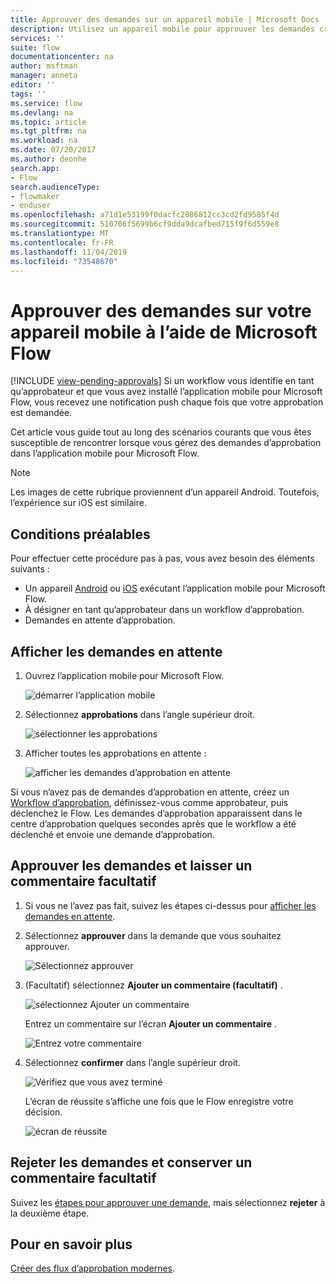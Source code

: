 ```yaml
---
title: Approuver des demandes sur un appareil mobile | Microsoft Docs
description: Utilisez un appareil mobile pour approuver les demandes créées dans Microsoft Flow.
services: ''
suite: flow
documentationcenter: na
author: msftman
manager: anneta
editor: ''
tags: ''
ms.service: flow
ms.devlang: na
ms.topic: article
ms.tgt_pltfrm: na
ms.workload: na
ms.date: 07/20/2017
ms.author: deonhe
search.app:
- Flow
search.audienceType:
- flowmaker
- enduser
ms.openlocfilehash: a71d1e53199f0dacfc2086812cc3cd2fd9585f4d
ms.sourcegitcommit: 510706f5699b6cf9dda9dcafbed715f9f6d559e8
ms.translationtype: MT
ms.contentlocale: fr-FR
ms.lasthandoff: 11/04/2019
ms.locfileid: "73548670"
---
```

# <a name="approve-requests-on-your-mobile-device-by-using-microsoft-flow"></a>Approuver des demandes sur votre appareil mobile à l’aide de Microsoft Flow
[!INCLUDE [view-pending-approvals](includes/cc-rebrand.md)]
Si un workflow vous identifie en tant qu’approbateur et que vous avez installé l’application mobile pour Microsoft Flow, vous recevez une notification push chaque fois que votre approbation est demandée.

Cet article vous guide tout au long des scénarios courants que vous êtes susceptible de rencontrer lorsque vous gérez des demandes d’approbation dans l’application mobile pour Microsoft Flow.

> [!NOTE]
> Les images de cette rubrique proviennent d’un appareil Android. Toutefois, l’expérience sur iOS est similaire.
> 
> 

## <a name="prerequisites"></a>Conditions préalables
Pour effectuer cette procédure pas à pas, vous avez besoin des éléments suivants :

* Un appareil [Android](https://aka.ms/flowmobiledocsandroid) ou [iOS](https://aka.ms/flowmobiledocsios) exécutant l’application mobile pour Microsoft Flow.
* À désigner en tant qu’approbateur dans un workflow d’approbation.
* Demandes en attente d’approbation.

## <a name="view-pending-requests"></a>Afficher les demandes en attente
1. Ouvrez l’application mobile pour Microsoft Flow.
   
    ![démarrer l’application mobile](./media/mobile-approvals/open-app.png)
2. Sélectionnez **approbations** dans l’angle supérieur droit.
   
    ![sélectionner les approbations](./media/mobile-approvals/select-approvals.png)
3. Afficher toutes les approbations en attente :
   
    ![afficher les demandes d’approbation en attente](./media/mobile-approvals/show-pending-approval-requests.png)

Si vous n’avez pas de demandes d’approbation en attente, créez un [Workflow d’approbation](modern-approvals.md), définissez-vous comme approbateur, puis déclenchez le Flow. Les demandes d’approbation apparaissent dans le centre d’approbation quelques secondes après que le workflow a été déclenché et envoie une demande d’approbation.

## <a name="approve-requests-and-leave-an-optional-comment"></a>Approuver les demandes et laisser un commentaire facultatif
1. Si vous ne l’avez pas fait, suivez les étapes ci-dessus pour [afficher les demandes en attente](mobile-approvals.md#view-pending-requests).
2. Sélectionnez **approuver** dans la demande que vous souhaitez approuver.
   
    ![Sélectionnez approuver](./media/mobile-approvals/select-approve.png)
3. (Facultatif) sélectionnez **Ajouter un commentaire (facultatif)** .
   
    ![sélectionnez Ajouter un commentaire](./media/mobile-approvals/select-add-comment.png)
   
    Entrez un commentaire sur l’écran **Ajouter un commentaire** .
   
    ![Entrez votre commentaire](./media/mobile-approvals/enter-comment-for-approval.png)
4. Sélectionnez **confirmer** dans l’angle supérieur droit.
   
    ![Vérifiez que vous avez terminé](./media/mobile-approvals/tap-confirm-button.png)
   
    L’écran de réussite s’affiche une fois que le Flow enregistre votre décision.
   
    ![écran de réussite](./media/mobile-approvals/approved.png)

## <a name="reject-requests-and-leave-an-optional-comment"></a>Rejeter les demandes et conserver un commentaire facultatif
Suivez les [étapes pour approuver une demande](mobile-approvals.md#approve-requests-and-leave-an-optional-comment), mais sélectionnez **rejeter** à la deuxième étape.

## <a name="learn-more"></a>Pour en savoir plus
[Créer des flux d’approbation modernes](modern-approvals.md).


